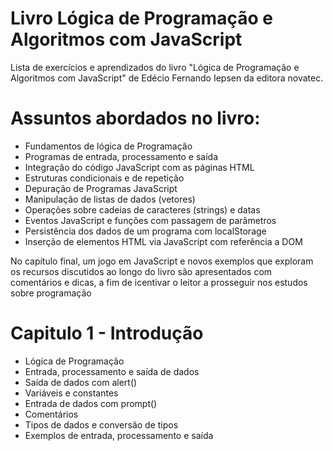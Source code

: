 # Livro Lógica de Programação e Algoritmos com JavaScript

Lista de exercícios e aprendizados do livro "Lógica de Programação e Algoritmos com JavaScript" de Edécio Fernando Iepsen da editora novatec.

# Assuntos abordados no livro:

- Fundamentos de lógica de Programação
- Programas de entrada, processamento e saída
- Integração do código JavaScript com as páginas HTML
- Estruturas condicionais e de repetição
- Depuração de Programas JavaScript
- Manipulação de listas de dados (vetores)
- Operações sobre cadeias de caracteres (strings) e datas
- Eventos JavaScript e funções com passagem de parâmetros
- Persistência dos dados de um programa com localStorage
- Inserção de elementos HTML via JavaScript com referência a DOM

No capítulo final, um jogo em JavaScript e novos exemplos que exploram os recursos discutidos ao longo do livro são apresentados com comentários e dicas, a fim de icentivar o leitor a prosseguir nos estudos sobre programação

# Capitulo 1 - Introdução
- Lógica de Programação
- Entrada, processamento e saída de dados
- Saída de dados com alert()
- Variáveis e constantes
- Entrada de dados com prompt()
- Comentários
- Tipos de dados e conversão de tipos
- Exemplos de entrada, processamento e saída